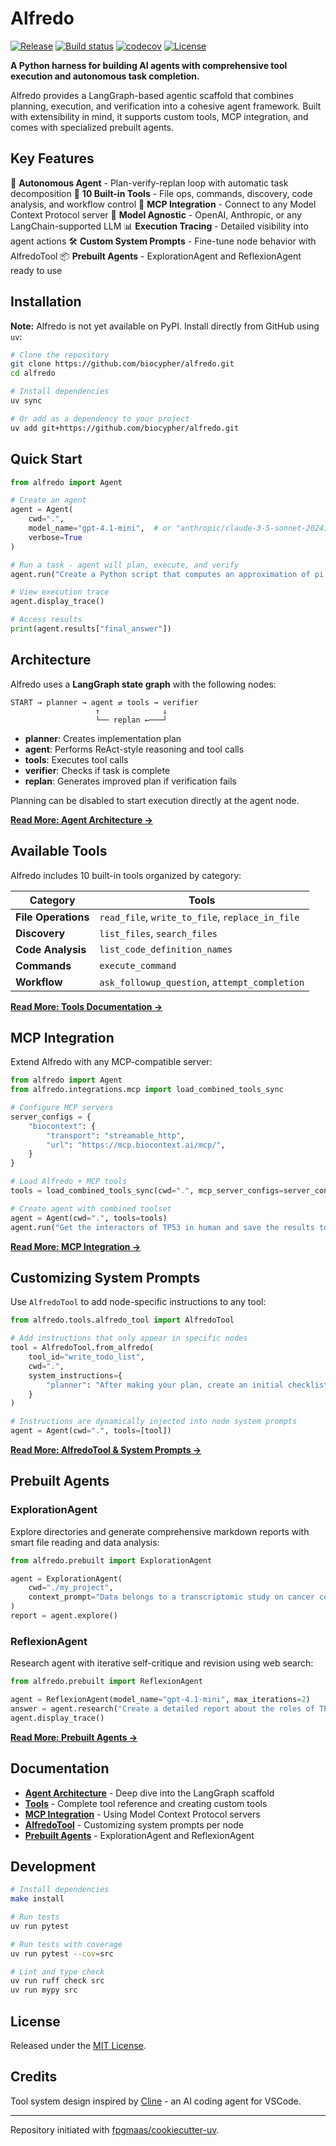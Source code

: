 # Alfredo

[![Release](https://img.shields.io/github/v/release/biocypher/alfredo)](https://img.shields.io/github/v/release/biocypher/alfredo)
[![Build status](https://img.shields.io/github/actions/workflow/status/biocypher/alfredo/main.yml?branch=main)](https://github.com/biocypher/alfredo/actions/workflows/main.yml?query=branch%3Amain)
[![codecov](https://codecov.io/gh/biocypher/alfredo/branch/main/graph/badge.svg)](https://codecov.io/gh/biocypher/alfredo)
[![License](https://img.shields.io/github/license/biocypher/alfredo)](https://img.shields.io/github/license/biocypher/alfredo)

**A Python harness for building AI agents with comprehensive tool execution and autonomous task completion.**

Alfredo provides a LangGraph-based agentic scaffold that combines planning, execution, and verification into a cohesive agent framework. Built with extensibility in mind, it supports custom tools, MCP integration, and comes with specialized prebuilt agents.

## Key Features

🤖 **Autonomous Agent** - Plan-verify-replan loop with automatic task decomposition
🔧 **10 Built-in Tools** - File ops, commands, discovery, code analysis, and workflow control
🔗 **MCP Integration** - Connect to any Model Context Protocol server
🎯 **Model Agnostic** - OpenAI, Anthropic, or any LangChain-supported LLM
📊 **Execution Tracing** - Detailed visibility into agent actions
🛠️ **Custom System Prompts** - Fine-tune node behavior with AlfredoTool
📦 **Prebuilt Agents** - ExplorationAgent and ReflexionAgent ready to use

## Installation

**Note:** Alfredo is not yet available on PyPI. Install directly from GitHub using `uv`:

```bash
# Clone the repository
git clone https://github.com/biocypher/alfredo.git
cd alfredo

# Install dependencies
uv sync

# Or add as a dependency to your project
uv add git+https://github.com/biocypher/alfredo.git
```

## Quick Start

```python
from alfredo import Agent

# Create an agent
agent = Agent(
    cwd=".",
    model_name="gpt-4.1-mini",  # or "anthropic/claude-3-5-sonnet-20241022"
    verbose=True
)

# Run a task - agent will plan, execute, and verify
agent.run("Create a Python script that computes an approximation of pi using the Monte Carlo method")

# View execution trace
agent.display_trace()

# Access results
print(agent.results["final_answer"])
```

## Architecture

Alfredo uses a **LangGraph state graph** with the following nodes:

```
START → planner → agent ⇄ tools → verifier
                   ↑              ↓
                   └── replan ←───┘
```

- **planner**: Creates implementation plan
- **agent**: Performs ReAct-style reasoning and tool calls
- **tools**: Executes tool calls
- **verifier**: Checks if task is complete
- **replan**: Generates improved plan if verification fails

Planning can be disabled to start execution directly at the agent node.

**[Read More: Agent Architecture →](docs/agent-architecture.md)**

## Available Tools

Alfredo includes 10 built-in tools organized by category:

| Category | Tools |
|----------|-------|
| **File Operations** | `read_file`, `write_to_file`, `replace_in_file` |
| **Discovery** | `list_files`, `search_files` |
| **Code Analysis** | `list_code_definition_names` |
| **Commands** | `execute_command` |
| **Workflow** | `ask_followup_question`, `attempt_completion` |

**[Read More: Tools Documentation →](docs/tools.md)**

## MCP Integration

Extend Alfredo with any MCP-compatible server:

```python
from alfredo import Agent
from alfredo.integrations.mcp import load_combined_tools_sync

# Configure MCP servers
server_configs = {
    "biocontext": {
        "transport": "streamable_http",
        "url": "https://mcp.biocontext.ai/mcp/",
    }
}

# Load Alfredo + MCP tools
tools = load_combined_tools_sync(cwd=".", mcp_server_configs=server_configs)

# Create agent with combined toolset
agent = Agent(cwd=".", tools=tools)
agent.run("Get the interactors of TP53 in human and save the results to a file called tp53_interactors.txt")
```

**[Read More: MCP Integration →](docs/mcp-integration.md)**

## Customizing System Prompts

Use `AlfredoTool` to add node-specific instructions to any tool:

```python
from alfredo.tools.alfredo_tool import AlfredoTool

# Add instructions that only appear in specific nodes
tool = AlfredoTool.from_alfredo(
    tool_id="write_todo_list",
    cwd=".",
    system_instructions={
        "planner": "After making your plan, create an initial checklist to keep track of your progress",
    }
)

# Instructions are dynamically injected into node system prompts
agent = Agent(cwd=".", tools=[tool])
```

**[Read More: AlfredoTool & System Prompts →](docs/alfredo-tools.md)**

## Prebuilt Agents

### ExplorationAgent

Explore directories and generate comprehensive markdown reports with smart file reading and data analysis:

```python
from alfredo.prebuilt import ExplorationAgent

agent = ExplorationAgent(
    cwd="./my_project",
    context_prompt="Data belongs to a transcriptomic study on cancer cell lines"
)
report = agent.explore()
```

### ReflexionAgent

Research agent with iterative self-critique and revision using web search:

```python
from alfredo.prebuilt import ReflexionAgent

agent = ReflexionAgent(model_name="gpt-4.1-mini", max_iterations=2)
answer = agent.research("Create a detailed report about the roles of TP53 in cancer cell lines and save the results to a file called tp53_roles.md")
agent.display_trace()
```

**[Read More: Prebuilt Agents →](docs/prebuilt-agents.md)**

## Documentation

- **[Agent Architecture](docs/agent-architecture.md)** - Deep dive into the LangGraph scaffold
- **[Tools](docs/tools.md)** - Complete tool reference and creating custom tools
- **[MCP Integration](docs/mcp-integration.md)** - Using Model Context Protocol servers
- **[AlfredoTool](docs/alfredo-tools.md)** - Customizing system prompts per node
- **[Prebuilt Agents](docs/prebuilt-agents.md)** - ExplorationAgent and ReflexionAgent

## Development

```bash
# Install dependencies
make install

# Run tests
uv run pytest

# Run tests with coverage
uv run pytest --cov=src

# Lint and type check
uv run ruff check src
uv run mypy src
```

## License

Released under the [MIT License](LICENSE).

## Credits

Tool system design inspired by [Cline](https://github.com/cline/cline) - an AI coding agent for VSCode.

---

Repository initiated with [fpgmaas/cookiecutter-uv](https://github.com/fpgmaas/cookiecutter-uv).
